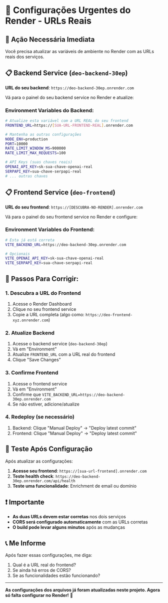 # 🔧 Configurações Urgentes do Render - URLs Reais

## 🚨 Ação Necessária Imediata

Você precisa atualizar as variáveis de ambiente no Render com as URLs reais dos serviços.

## 📋 Backend Service (`deo-backend-30ep`)

**URL do seu backend**: `https://deo-backend-30ep.onrender.com`

Vá para o painel do seu backend service no Render e atualize:

### Environment Variables do Backend:
```bash
# Atualize esta variável com a URL REAL do seu frontend
FRONTEND_URL=https://[SUA-URL-FRONTEND-REAL].onrender.com

# Mantenha as outras configurações
NODE_ENV=production
PORT=10000
RATE_LIMIT_WINDOW_MS=900000
RATE_LIMIT_MAX_REQUESTS=100

# API Keys (suas chaves reais)
OPENAI_API_KEY=sk-sua-chave-openai-real
SERPAPI_KEY=sua-chave-serpapi-real
# ... outras chaves
```

## 📋 Frontend Service (`deo-frontend`)

**URL do seu frontend**: `https://[DESCUBRA-NO-RENDER].onrender.com`

Vá para o painel do seu frontend service no Render e configure:

### Environment Variables do Frontend:
```bash
# Esta já está correta
VITE_BACKEND_URL=https://deo-backend-30ep.onrender.com

# Opcionais
VITE_OPENAI_API_KEY=sk-sua-chave-openai-real
VITE_SERPAPI_KEY=sua-chave-serpapi-real
```

## 🔄 Passos Para Corrigir:

### 1. Descubra a URL do Frontend
1. Acesse o Render Dashboard
2. Clique no seu frontend service
3. Copie a URL completa (algo como: `https://deo-frontend-xyz.onrender.com`)

### 2. Atualize Backend
1. Acesse o backend service (`deo-backend-30ep`)
2. Vá em "Environment"
3. Atualize `FRONTEND_URL` com a URL real do frontend
4. Clique "Save Changes"

### 3. Confirme Frontend
1. Acesse o frontend service
2. Vá em "Environment" 
3. Confirme que `VITE_BACKEND_URL=https://deo-backend-30ep.onrender.com`
4. Se não estiver, adicione/atualize

### 4. Redeploy (se necessário)
1. Backend: Clique "Manual Deploy" → "Deploy latest commit"
2. Frontend: Clique "Manual Deploy" → "Deploy latest commit"

## 🧪 Teste Após Configuração

Após atualizar as configurações:

1. **Acesse seu frontend**: `https://[sua-url-frontend].onrender.com`
2. **Teste health check**: `https://deo-backend-30ep.onrender.com/api/health`
3. **Teste uma funcionalidade**: Enrichment de email ou domínio

## ❗ Importante

- **As duas URLs devem estar corretas** nos dois serviços
- **CORS será configurado automaticamente** com as URLs corretas
- **O build pode levar alguns minutos** após as mudanças

## 📞 Me Informe

Após fazer essas configurações, me diga:
1. Qual é a URL real do frontend?
2. Se ainda há erros de CORS?
3. Se as funcionalidades estão funcionando?

---

**As configurações dos arquivos já foram atualizadas neste projeto. Agora só falta configurar no Render!** 🚀 